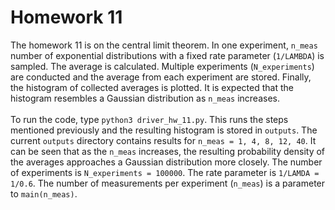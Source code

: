 # Homework 11

The homework 11 is on the central limit theorem. 
In one experiment, `n_meas` number of exponential distributions with a fixed
rate parameter (`1/LAMBDA`) is sampled. The average is calculated. Multiple experiments (`N_experiments`)
are conducted and the average from each experiment are stored. Finally, the histogram
of collected averages is plotted. It is expected that the histogram resembles a Gaussian
distribution as `n_meas` increases.
</br>
</br>
To run the code, type `python3 driver_hw_11.py`. This runs the steps mentioned previously
and the resulting histogram is stored in `outputs`. The current `outputs` directory
contains results for `n_meas = 1, 4, 8, 12, 40`. It can be seen that as the `n_meas`
increases, the resulting probability density of the averages approaches a Gaussian
distribution more closely. The number of experiments is `N_experiments = 100000`.
The rate parameter is `1/LAMDA = 1/0.6`. The number of measurements per experiment (`n_meas`)
is a parameter to `main(n_meas)`.
